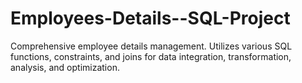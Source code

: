 # Employees-Details--SQL-Project
Comprehensive employee details management. Utilizes various SQL functions, constraints, and joins for data integration, transformation, analysis, and optimization.
